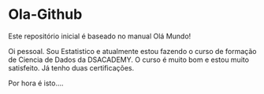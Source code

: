 # Ola-Github
Este repositório inicial é baseado no manual Olá Mundo!

Oi pessoal. 
Sou Estatistico e atualmente estou fazendo o curso de formação de Ciencia de Dados da DSACADEMY. 
O curso é muito bom e estou muito satisfeito. Já tenho duas certificações.

Por hora é isto....
